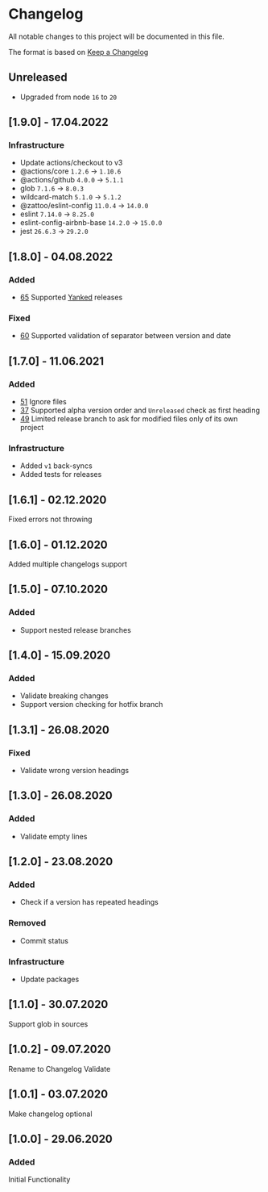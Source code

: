 # Changelog
All notable changes to this project will be documented in this file.

The format is based on [Keep a Changelog](http://keepachangelog.com/)

## Unreleased

- Upgraded from node `16` to `20`

## [1.9.0] - 17.04.2022

### Infrastructure
- Update actions/checkout to v3
- @actions/core `1.2.6` -> `1.10.6`
- @actions/github `4.0.0` -> `5.1.1`
- glob `7.1.6` -> `8.0.3`
- wildcard-match `5.1.0` -> `5.1.2`
- @zattoo/eslint-config `11.0.4` -> `14.0.0`
- eslint `7.14.0` -> `8.25.0`
- eslint-config-airbnb-base `14.2.0` -> `15.0.0`
- jest `26.6.3` -> `29.2.0`

## [1.8.0] - 04.08.2022

### Added
- [65](https://github.com/zattoo/changelog/issues/65) Supported [Yanked](https://keepachangelog.com/en/1.0.0/#yanked) releases

### Fixed
- [60](https://github.com/zattoo/changelog/issues/60) Supported validation of separator between version and date

## [1.7.0] - 11.06.2021

### Added
- [51](https://github.com/zattoo/changelog/issues/51) Ignore files
- [37](https://github.com/zattoo/changelog/issues/37) Supported alpha version order and `Unreleased` check as first heading
- [49](https://github.com/zattoo/changelog/issues/49) Limited release branch to ask for modified files only of its own project

### Infrastructure
- Added `v1` back-syncs
- Added tests for releases

## [1.6.1] - 02.12.2020

Fixed errors not throwing

## [1.6.0] - 01.12.2020

Added multiple changelogs support

## [1.5.0] - 07.10.2020

### Added
-  Support nested release branches

## [1.4.0] - 15.09.2020

### Added
- Validate breaking changes
- Support version checking for hotfix branch

## [1.3.1] - 26.08.2020

### Fixed
- Validate wrong version headings

## [1.3.0] - 26.08.2020

### Added
- Validate empty lines

## [1.2.0] - 23.08.2020

### Added
- Check if a version has repeated headings

### Removed
- Commit status

### Infrastructure
- Update packages

## [1.1.0] - 30.07.2020

Support glob in sources

## [1.0.2] - 09.07.2020

Rename to Changelog Validate

## [1.0.1] - 03.07.2020

Make changelog optional

## [1.0.0] - 29.06.2020

### Added
Initial Functionality
